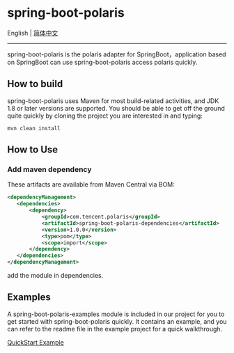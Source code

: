 spring-boot-polaris
========================================
English | [简体中文](./README-zh.md)

---

spring-boot-polaris is the polaris adapter for SpringBoot，application based on SpringBoot can use spring-boot-polaris access polaris quickly.

## How to build

spring-boot-polaris uses Maven for most build-related activities, and JDK 1.8 or later versions are supported.
You should be able to get off the ground quite quickly by cloning the project you are interested in and typing:
 ```
 mvn clean install
 ```
 
 ## How to Use
 
 ### Add maven dependency
 
 These artifacts are available from Maven Central via BOM:
 ```xml
<dependencyManagement>        
    <dependencies>
        <dependency>
            <groupId>com.tencent.polaris</groupId>
            <artifactId>spring-boot-polaris-dependencies</artifactId>
            <version>1.0.0</version>
            <type>pom</type>
            <scope>import</scope>
        </dependency>
    </dependencies>
</dependencyManagement>
 ```
 add the module in dependencies.
 
 ## Examples
 
 A spring-boot-polaris-examples module is included in our project for you to get started with spring-boot-polaris quickly. It contains an example, and you can refer to the readme file in the example project for a quick walkthrough.
 
 [QuickStart Example](https://github.com/polarismesh/spring-boot-polaris/tree/main/spring-boot-polaris-examples/quickstart-example)
 
